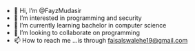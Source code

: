 - 👋 Hi, I’m @FayzMudasir
- 👀 I’m interested in programming and security
- 🌱 I’m currently learning bachelor in computer science
- 💞️ I’m looking to collaborate on programming 
- 📫 How to reach me ...is through faisalswalehe19@gmail.com

<!---
FayzMudasir/FayzMudasir is a ✨ special ✨ repository because its `README.md` (this file) appears on your GitHub profile.
You can click the Preview link to take a look at your changes.
--->
